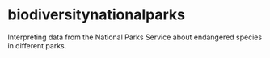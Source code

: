 # biodiversitynationalparks
Interpreting data from the National Parks Service about endangered species in different parks.
